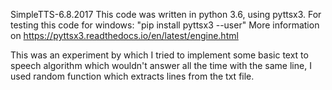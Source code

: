 SimpleTTS-6.8.2017
This code was written in python 3.6, using pyttsx3. 
For testing this code for windows: "pip install pyttsx3 --user" 
More information on https://pyttsx3.readthedocs.io/en/latest/engine.html

This was an experiment by which I tried to implement some basic text to speech algorithm which wouldn't answer
all the time with the same line, I used random function which extracts lines from the txt file.
